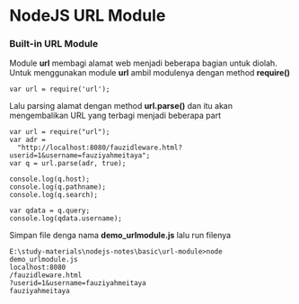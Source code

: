 # NodeJS URL Module

### Built-in URL Module

Module **url** membagi alamat web menjadi beberapa bagian untuk diolah. Untuk menggunakan module **url** ambil modulenya dengan method **require()**

```
var url = require('url');
```

Lalu parsing alamat dengan method **url.parse()** dan itu akan mengembalikan URL yang terbagi menjadi beberapa part

```
var url = require("url");
var adr =
  "http://localhost:8080/fauzidleware.html?userid=1&username=fauziyahmeitaya";
var q = url.parse(adr, true);

console.log(q.host);
console.log(q.pathname);
console.log(q.search);

var qdata = q.query;
console.log(qdata.username);
```

Simpan file denga nama **demo_urlmodule.js** lalu run filenya

```
E:\study-materials\nodejs-notes\basic\url-module>node demo_urlmodule.js
localhost:8080
/fauzidleware.html
?userid=1&username=fauziyahmeitaya
fauziyahmeitaya
```
